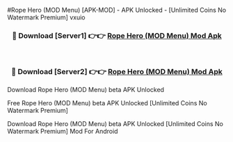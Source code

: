 #Rope Hero (MOD Menu) [APK-MOD] - APK Unlocked - [Unlimited Coins No Watermark Premium] vxuio



<div align="center">

<h3>🔴 Download [Server1] 👉👉 <a href="https://momento.my/?title=Rope_Hero_(MOD_Menu)">Rope Hero (MOD Menu) Mod Apk</a></h3><br>

<h3>🔴 Download [Server2] 👉👉 <a href="https://momento.my/?title=Rope_Hero_(MOD_Menu)">Rope Hero (MOD Menu) Mod Apk</a></h3>
</div>



Download Rope Hero (MOD Menu) beta APK Unlocked

Free Rope Hero (MOD Menu) beta APK Unlocked [Unlimited Coins No Watermark Premium]

Download Rope Hero (MOD Menu) beta APK Unlocked [Unlimited Coins No Watermark Premium] Mod For Android
